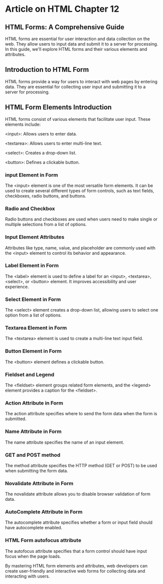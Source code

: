 # Article on HTML Chapter 12
## HTML Forms: A Comprehensive Guide

HTML forms are essential for user interaction and data collection on the web. They allow users to input data and submit it to a server for processing. In this guide, we'll explore HTML forms and their various elements and attributes.

## Introduction to HTML Form
HTML forms provide a way for users to interact with web pages by entering data. They are essential for collecting user input and submitting it to a server for processing.

## HTML Form Elements Introduction
HTML forms consist of various elements that facilitate user input. These elements include:

&lt;input&gt;: Allows users to enter data.

&lt;textarea&gt;: Allows users to enter multi-line text.

&lt;select&gt;: Creates a drop-down list.

&lt;button&gt;: Defines a clickable button.

### input Element in Form
The &lt;input&gt; element is one of the most versatile form elements. It can be used to create several different types of form controls, such as text fields, checkboxes, radio buttons, and buttons.

### Radio and Checkbox
Radio buttons and checkboxes are used when users need to make single or multiple selections from a list of options.

### Input Element Attributes
Attributes like type, name, value, and placeholder are commonly used with the &lt;input&gt; element to control its behavior and appearance.

### Label Element in Form
The &lt;label&gt; element is used to define a label for an &lt;input&gt;, &lt;textarea&gt;, &lt;select&gt;, or &lt;button&gt; element. It improves accessibility and user experience.

### Select Element in Form
The &lt;select&gt; element creates a drop-down list, allowing users to select one option from a list of options.

### Textarea Element in Form
The &lt;textarea&gt; element is used to create a multi-line text input field.

### Button Element in Form
The &lt;button&gt; element defines a clickable button.

### Fieldset and Legend
The &lt;fieldset&gt; element groups related form elements, and the &lt;legend&gt; element provides a caption for the &lt;fieldset&gt;.

### Action Attribute in Form
The action attribute specifies where to send the form data when the form is submitted.

### Name Attribute in Form
The name attribute specifies the name of an input element.

### GET and POST method
The method attribute specifies the HTTP method (GET or POST) to be used when submitting the form data.

### Novalidate Attribute in Form
The novalidate attribute allows you to disable browser validation of form data.

### AutoComplete Attribute in Form
The autocomplete attribute specifies whether a form or input field should have autocomplete enabled.

### HTML Form autofocus attribute
The autofocus attribute specifies that a form control should have input focus when the page loads.

By mastering HTML form elements and attributes, web developers can create user-friendly and interactive web forms for collecting data and interacting with users.